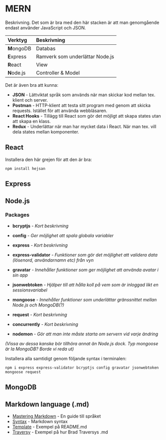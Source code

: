 # MERN

Beskrivning. Det som är bra med den här stacken är att man genomgående endast använder JavaScript och JSON.

Verktyg | Beskrivning
:--- | :---
**M**ongoDB | Databas
**E**xpress | Ramverk som underlättar Node.js
**R**eact   | View
**N**ode.js | Controller & Model

Det är även bra att kunna:
* **JSON** - Lättviktat språk som används när man skickar kod mellan tex. klient och server.
* **Postman** - HTTP-klient att testa sitt program med genom att skicka requests. Istället för att använda webbläsaren.
* **React Hooks** - Tillägg till React som gör det möjligt att skapa states utan att skapa en klass.
* **Redux** - Underlättar när man har mycket data i React. När man tex. vill dela states mellan komponenter.

## React
Installera den här grejen för att den är bra:
```
npm install hejsan
```

## Express

## Node.js

### Packages
* **bcryptjs** *- Kort beskrivning*
* **config** *- Ger möjlighet att spala globala variabler*
* **express** *- Kort beskrivning*
* **express-validator** *- Funktioner som gör det möjlighet att validera data (lösenord, användarnamn etc) från vyn*
* **gravatar** *- Innehåller funktioner som ger möjlighet att använda avatar i sin app*
* **jsonwebtoken** *- Hjälper till att hålla koll på vem som är inloggad likt en sessionsvariabel*
* **mongoose** *- Innehåller funktioner som underlättar gränssnittet mellan Node.js och MongoDB(?)*
* **request** *- Kort beskrivning*

* **concurrently** *- Kort beskrivning*
* **nodemon** *- Gör att man inte måste starta om servern vid varje ändring*

*(Vissa av dessa kanske bör tillhöra annat än Node.js dock. Typ mongoose är la MongoDB? Borde vi reda ut)*

Installera alla samtidigt genom följande syntax i terminalen:
```
npm i express express-validator bcryptjs config gravatar jsonwebtoken mongoose request
```

## MongoDB


## Markdown language (.md)

* [Mastering Markdown](https://guides.github.com/features/mastering-markdown/) - En guide till språket
* [Syntax](https://github.com/adam-p/markdown-here/wiki/Markdown-Cheatsheet) - Markdown syntax
* [Template](https://gist.github.com/PurpleBooth/109311bb0361f32d87a2) - Exempel på README.md
* [Traversy](https://gist.github.com/bradtraversy/c831baaad44343cc945e76c2e30927b3) - Exempel på hur Brad Traversys .md
